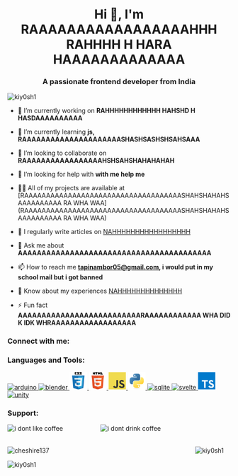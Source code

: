 <h1 align="center">Hi 👋, I'm RAAAAAAAAAAAAAAAAAHHH RAHHHH H HARA HAAAAAAAAAAAAA</h1>
<h3 align="center">A passionate frontend developer from India</h3>

<p align="left"> <img src="https://komarev.com/ghpvc/?username=kiy0sh1&label=Profile%20views&color=0e75b6&style=flat" alt="kiy0sh1" /> </p>

- 🔭 I’m currently working on **RAHHHHHHHHHHHH HAHSHD H HASDAAAAAAAAAA**

- 🌱 I’m currently learning **js, RAAAAAAAAAAAAAAAAAAAAASHASHSASHSHSAHSAAA**

- 👯 I’m looking to collaborate on **RAAAAAAAAAAAAAAAAAHSHSAHSHAHAHAHAH**

- 🤝 I’m looking for help with **with me help me**

- 👨‍💻 All of my projects are available at [RAAAAAAAAAAAAAAAAAAAAAAAAAAAAAAAAAAAASHAHSHAHAHSAAAAAAAAAA RA WHA WAA](RAAAAAAAAAAAAAAAAAAAAAAAAAAAAAAAAAAAASHAHSHAHAHSAAAAAAAAAA RA WHA WAA)

- 📝 I regularly write articles on [NAHHHHHHHHHHHHHHHHH](NAHHHHHHHHHHHHHHHHH)

- 💬 Ask me about **AAAAAAAAAAAAAAAAAAAAAAAAAAAAAAAAAAAAAAAAA**

- 📫 How to reach me **tapinambor05@gmail.com, i would put in my school mail but i got banned**

- 📄 Know about my experiences [NAHHHHHHHHHHHHHH](NAHHHHHHHHHHHHHH)

- ⚡ Fun fact **AAAAAAAAAAAAAAAAAAAAAAAAAARAAAAAAAAAAAA WHA DID K IDK WHRAAAAAAAAAAAAAAAAAA**

<h3 align="left">Connect with me:</h3>
<p align="left">
</p>

<h3 align="left">Languages and Tools:</h3>
<p align="left"> <a href="https://www.arduino.cc/" target="_blank" rel="noreferrer"> <img src="https://cdn.worldvectorlogo.com/logos/arduino-1.svg" alt="arduino" width="40" height="40"/> </a> <a href="https://www.blender.org/" target="_blank" rel="noreferrer"> <img src="https://download.blender.org/branding/community/blender_community_badge_white.svg" alt="blender" width="40" height="40"/> </a> <a href="https://www.w3schools.com/css/" target="_blank" rel="noreferrer"> <img src="https://raw.githubusercontent.com/devicons/devicon/master/icons/css3/css3-original-wordmark.svg" alt="css3" width="40" height="40"/> </a> <a href="https://www.w3.org/html/" target="_blank" rel="noreferrer"> <img src="https://raw.githubusercontent.com/devicons/devicon/master/icons/html5/html5-original-wordmark.svg" alt="html5" width="40" height="40"/> </a> <a href="https://developer.mozilla.org/en-US/docs/Web/JavaScript" target="_blank" rel="noreferrer"> <img src="https://raw.githubusercontent.com/devicons/devicon/master/icons/javascript/javascript-original.svg" alt="javascript" width="40" height="40"/> </a> <a href="https://www.python.org" target="_blank" rel="noreferrer"> <img src="https://raw.githubusercontent.com/devicons/devicon/master/icons/python/python-original.svg" alt="python" width="40" height="40"/> </a> <a href="https://www.sqlite.org/" target="_blank" rel="noreferrer"> <img src="https://www.vectorlogo.zone/logos/sqlite/sqlite-icon.svg" alt="sqlite" width="40" height="40"/> </a> <a href="https://svelte.dev" target="_blank" rel="noreferrer"> <img src="https://upload.wikimedia.org/wikipedia/commons/1/1b/Svelte_Logo.svg" alt="svelte" width="40" height="40"/> </a> <a href="https://www.typescriptlang.org/" target="_blank" rel="noreferrer"> <img src="https://raw.githubusercontent.com/devicons/devicon/master/icons/typescript/typescript-original.svg" alt="typescript" width="40" height="40"/> </a> <a href="https://unity.com/" target="_blank" rel="noreferrer"> <img src="https://www.vectorlogo.zone/logos/unity3d/unity3d-icon.svg" alt="unity" width="40" height="40"/> </a> </p>

<h3 align="left">Support:</h3>
<p><a href="https://www.buymeacoffee.com/i dont like coffee"> <img align="left" src="https://cdn.buymeacoffee.com/buttons/v2/default-yellow.png" height="50" width="210" alt="i dont like coffee" /></a><a href="https://ko-fi.com/i dont drink coffee"> <img align="left" src="https://cdn.ko-fi.com/cdn/kofi3.png?v=3" height="50" width="210" alt="i dont drink coffee" /></a></p><br><br>

<p><img align="left" src="https://github-readme-stats.vercel.app/api/top-langs?username=cheshire137&show_icons=true&locale=en&layout=compact&theme=one_dark_pro&hide_border=true" alt="cheshire137" /></p>

<p>&nbsp;<img align="center" src="https://github-readme-stats.vercel.app/api?username=kiy0sh1&show_icons=true&theme=dracula&locale=en" alt="kiy0sh1" /></p>

<p><img align="center" src="https://github-readme-streak-stats.herokuapp.com/?user=kiy0sh1&theme=dark" alt="kiy0sh1" /></p>

